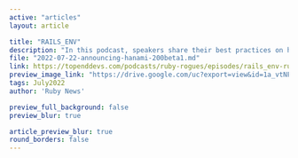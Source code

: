 ```yaml
---
active: "articles"
layout: article

title: "RAILS_ENV"
description: "In this podcast, speakers share their best practices on how they manage their environment variables and workflows within their rails environments."
file: "2022-07-22-announcing-hanami-200beta1.md"
link: https://topenddevs.com/podcasts/ruby-rogues/episodes/rails_env-ruby-556
preview_image_link: "https://drive.google.com/uc?export=view&id=1a_vtNFcBFm_k3MkuV6ha9RGTrcRmTw4K"
tags: July2022
author: 'Ruby News'

preview_full_background: false
preview_blur: true

article_preview_blur: true
round_borders: false
---
```

